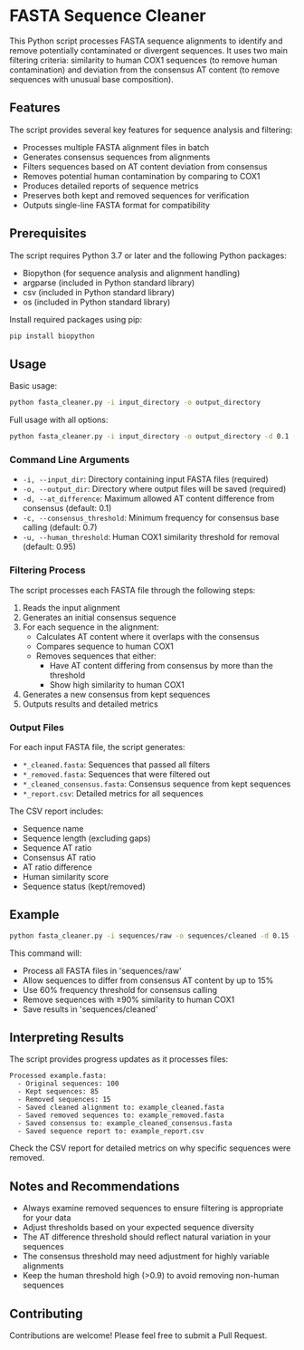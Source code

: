 # FASTA Sequence Cleaner

This Python script processes FASTA sequence alignments to identify and remove potentially contaminated or divergent sequences. It uses two main filtering criteria: similarity to human COX1 sequences (to remove human contamination) and deviation from the consensus AT content (to remove sequences with unusual base composition).

## Features

The script provides several key features for sequence analysis and filtering:

- Processes multiple FASTA alignment files in batch
- Generates consensus sequences from alignments
- Filters sequences based on AT content deviation from consensus
- Removes potential human contamination by comparing to COX1
- Produces detailed reports of sequence metrics
- Preserves both kept and removed sequences for verification
- Outputs single-line FASTA format for compatibility

## Prerequisites

The script requires Python 3.7 or later and the following Python packages:

- Biopython (for sequence analysis and alignment handling)
- argparse (included in Python standard library)
- csv (included in Python standard library)
- os (included in Python standard library)

Install required packages using pip:

```bash
pip install biopython
```

## Usage

Basic usage:

```bash
python fasta_cleaner.py -i input_directory -o output_directory
```

Full usage with all options:

```bash
python fasta_cleaner.py -i input_directory -o output_directory -d 0.1 -c 0.7 -u 0.95
```

### Command Line Arguments

- `-i, --input_dir`: Directory containing input FASTA files (required)
- `-o, --output_dir`: Directory where output files will be saved (required)
- `-d, --at_difference`: Maximum allowed AT content difference from consensus (default: 0.1)
- `-c, --consensus_threshold`: Minimum frequency for consensus base calling (default: 0.7)
- `-u, --human_threshold`: Human COX1 similarity threshold for removal (default: 0.95)

### Filtering Process

The script processes each FASTA file through the following steps:

1. Reads the input alignment
2. Generates an initial consensus sequence
3. For each sequence in the alignment:
   - Calculates AT content where it overlaps with the consensus
   - Compares sequence to human COX1
   - Removes sequences that either:
     - Have AT content differing from consensus by more than the threshold
     - Show high similarity to human COX1
4. Generates a new consensus from kept sequences
5. Outputs results and detailed metrics

### Output Files

For each input FASTA file, the script generates:

- `*_cleaned.fasta`: Sequences that passed all filters
- `*_removed.fasta`: Sequences that were filtered out
- `*_cleaned_consensus.fasta`: Consensus sequence from kept sequences
- `*_report.csv`: Detailed metrics for all sequences

The CSV report includes:
- Sequence name
- Sequence length (excluding gaps)
- Sequence AT ratio
- Consensus AT ratio
- AT ratio difference
- Human similarity score
- Sequence status (kept/removed)

## Example

```bash
python fasta_cleaner.py -i sequences/raw -o sequences/cleaned -d 0.15 -c 0.6 -u 0.9
```

This command will:
- Process all FASTA files in 'sequences/raw'
- Allow sequences to differ from consensus AT content by up to 15%
- Use 60% frequency threshold for consensus calling
- Remove sequences with ≥90% similarity to human COX1
- Save results in 'sequences/cleaned'

## Interpreting Results

The script provides progress updates as it processes files:

```
Processed example.fasta:
  - Original sequences: 100
  - Kept sequences: 85
  - Removed sequences: 15
  - Saved cleaned alignment to: example_cleaned.fasta
  - Saved removed sequences to: example_removed.fasta
  - Saved consensus to: example_cleaned_consensus.fasta
  - Saved sequence report to: example_report.csv
```

Check the CSV report for detailed metrics on why specific sequences were removed.

## Notes and Recommendations

- Always examine removed sequences to ensure filtering is appropriate for your data
- Adjust thresholds based on your expected sequence diversity
- The AT difference threshold should reflect natural variation in your sequences
- The consensus threshold may need adjustment for highly variable alignments
- Keep the human threshold high (>0.9) to avoid removing non-human sequences

## Contributing

Contributions are welcome! Please feel free to submit a Pull Request.
